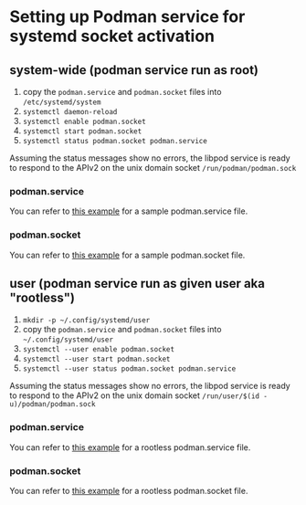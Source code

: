 # Setting up Podman service for systemd socket activation

## system-wide (podman service run as root)

 1. copy the `podman.service` and `podman.socket` files into `/etc/systemd/system`
 1. `systemctl daemon-reload`
 1. `systemctl enable podman.socket`
 1. `systemctl start podman.socket`
 1. `systemctl status podman.socket podman.service`

Assuming the status messages show no errors, the libpod service is ready to respond to the APIv2 on the unix domain socket `/run/podman/podman.sock`

### podman.service
You can refer to [this example](https://github.com/containers/libpod/blob/master/contrib/systemd/system/podman.service) for a sample podman.service file.
### podman.socket
You can refer to [this example](https://github.com/containers/libpod/blob/master/contrib/systemd/system/podman.socket) for a sample podman.socket file.

## user (podman service run as given user aka "rootless")

 1. `mkdir -p ~/.config/systemd/user`
 1. copy the `podman.service` and `podman.socket` files into `~/.config/systemd/user`
 1. `systemctl --user enable podman.socket`
 1. `systemctl --user start podman.socket`
 1. `systemctl --user status podman.socket podman.service`

Assuming the status messages show no errors, the libpod service is ready to respond to the APIv2 on the unix domain socket `/run/user/$(id -u)/podman/podman.sock`

### podman.service
You can refer to [this example](https://github.com/containers/libpod/blob/master/contrib/systemd/user/podman.service) for a rootless podman.service file.

### podman.socket
You can refer to [this example](https://github.com/containers/libpod/blob/master/contrib/systemd/user/podman.socket) for a rootless podman.socket file.
